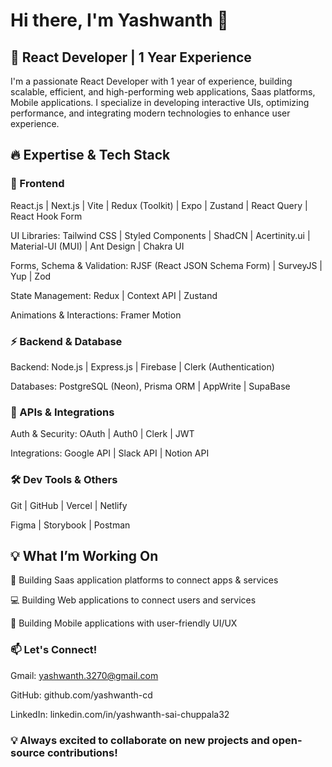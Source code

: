 # Hi there, I'm Yashwanth 👋

## 🚀 React Developer | 1 Year Experience

I'm a passionate React Developer with 1 year of experience, building scalable, efficient, and high-performing web applications, Saas platforms, Mobile applications. I specialize in developing interactive UIs, optimizing performance, and integrating modern technologies to enhance user experience.

## 🔥 Expertise & Tech Stack

### 📌 Frontend

React.js | Next.js | Vite | Redux (Toolkit) | Expo | Zustand | React Query | React Hook Form

UI Libraries: Tailwind CSS | Styled Components | ShadCN | Acertinity.ui | Material-UI (MUI) | Ant Design | Chakra UI 

Forms, Schema & Validation: RJSF (React JSON Schema Form) | SurveyJS | Yup | Zod 

State Management: Redux | Context API | Zustand

Animations & Interactions: Framer Motion

### ⚡ Backend & Database

Backend: Node.js | Express.js | Firebase  | Clerk (Authentication)

Databases: PostgreSQL (Neon), Prisma ORM | AppWrite | SupaBase

### 🔌 APIs & Integrations

Auth & Security: OAuth | Auth0 | Clerk | JWT

Integrations: Google API | Slack API | Notion API

### 🛠 Dev Tools & Others

Git | GitHub | Vercel | Netlify 

Figma | Storybook | Postman

## 💡 What I’m Working On

🚀 Building Saas application platforms to connect apps & services

💻 Building Web applications to connect users and services

📱 Building Mobile applications with user-friendly UI/UX

### 📫 Let's Connect!

Gmail: yashwanth.3270@gmail.com

GitHub: github.com/yashwanth-cd

LinkedIn: linkedin.com/in/yashwanth-sai-chuppala32

### 💡 Always excited to collaborate on new projects and open-source contributions!
